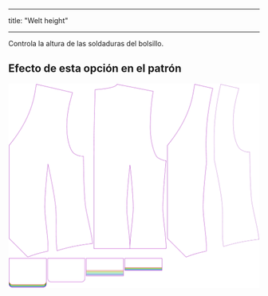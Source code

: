 - - -
title: "Welt height"
- - -

Controla la altura de las soldaduras del bolsillo.

## Efecto de esta opción en el patrón

![Esta imagen muestra el efecto de esta opción superponiendo varias variantes que tienen un valor diferente para esta opción](wahid_weltheight_sample.svg "Efecto de esta opción en el patrón")

